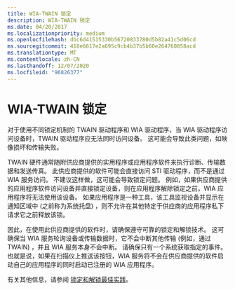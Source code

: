 ```yaml
---
title: WIA-TWAIN 锁定
description: WIA-TWAIN 锁定
ms.date: 04/20/2017
ms.localizationpriority: medium
ms.openlocfilehash: dbc6d41515330b56720833780d5b82a41c5d06cd
ms.sourcegitcommit: 418e6617e2a695c9cb4b37b5b60e264760858acd
ms.translationtype: MT
ms.contentlocale: zh-CN
ms.lasthandoff: 12/07/2020
ms.locfileid: "96826377"
---
```

# <a name="wia-twain-locking"></a>WIA-TWAIN 锁定





对于使用不同锁定机制的 TWAIN 驱动程序和 WIA 驱动程序，当 WIA 驱动程序访问设备时，TWAIN 驱动程序应无法同时访问设备。 这可能会导致此类问题，如映像损坏和传输失败。

TWAIN 硬件通常随附供应商提供的实用程序或应用程序软件来执行诊断、传输数据和发送传真。 此供应商提供的软件可能会直接访问 STI 驱动程序，而不是通过 WIA 服务访问。 不建议这样做，这可能会导致锁定问题。 例如，如果供应商提供的应用程序软件访问设备并直接锁定设备，则在应用程序解除锁定之前，WIA 应用程序将无法使用该设备。 如果应用程序是一种工具，该工具监视设备并显示在通知区域中 (之前称为系统托盘) ，则不允许在其他特定于供应商的应用程序私下请求它之前释放该锁。

因此，在使用此供应商提供的软件时，请确保遵守可靠的锁定和解锁技术。 这可确保当 WIA 服务轮询设备或传输数据时，它不会中断其他传输 (例如，通过 TWAIN) ，并且 WIA 服务本身不会中断。 请确保只有一个系统获取指定的事件。 也就是说，如果在扫描仪上推送该按钮，WIA 服务将不会在供应商提供的软件启动自己的应用程序的同时启动已注册的 WIA 应用程序。

有关其他信息，请参阅 [锁定和解锁最佳实践](locking-and-unlocking-best-practices.md)。

 

 




